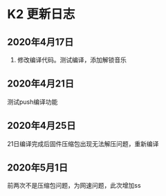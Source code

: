 # K2 更新日志

## 2020年4月17日

1. 修改编译代码。测试编译，添加解锁音乐

## 2020年4月21日

测试push编译功能
## 2020年4月25日
21日编译完成后固件压缩包出现无法解压问题，重新编译
## 2020年5月1日
前两次不是压缩包问题，为网速问题，此次增加ss
